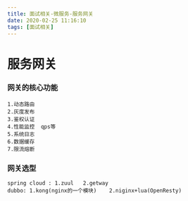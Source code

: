 ```yaml
---
title: 面试相关-微服务-服务网关
date: 2020-02-25 11:16:10
tags: [面试相关]
---
```


# 服务网关

### 网关的核心功能

```
1.动态路由
2.灰度发布
3.鉴权认证
4.性能监控  qps等
5.系统日志
6.数据缓存
7.限流熔断

```



<!--more-->

### 网关选型

```
spring cloud : 1.zuul   2.getway
dubbo: 1.kong(nginx的一个模块)    2.niginx+lua(OpenResty)
```



